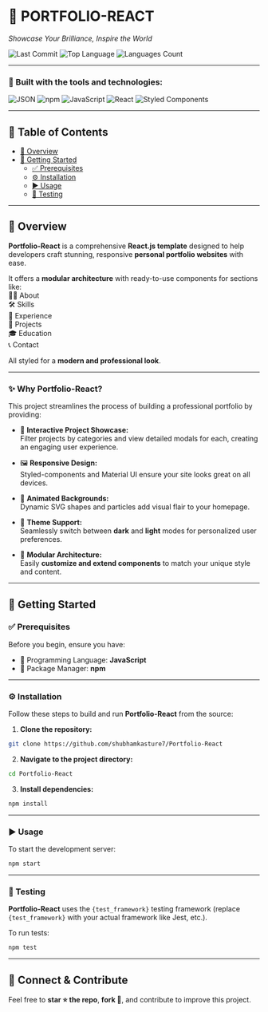 
# 🌟 PORTFOLIO-REACT

_Showcase Your Brilliance, Inspire the World_

![Last Commit](https://img.shields.io/github/last-commit/shubhamkasture7/Portfolio-React?style=flat-square)
![Top Language](https://img.shields.io/github/languages/top/shubhamkasture7/Portfolio-React?style=flat-square)
![Languages Count](https://img.shields.io/github/languages/count/shubhamkasture7/Portfolio-React?style=flat-square)

---

### 🚀 Built with the tools and technologies:

![JSON](https://img.shields.io/badge/JSON-000?logo=json&logoColor=white&style=flat-square)
![npm](https://img.shields.io/badge/npm-CB3837?logo=npm&logoColor=white&style=flat-square)
![JavaScript](https://img.shields.io/badge/JavaScript-F7DF1E?logo=javascript&logoColor=black&style=flat-square)
![React](https://img.shields.io/badge/React-61DAFB?logo=react&logoColor=black&style=flat-square)
![Styled Components](https://img.shields.io/badge/styled--components-DB7093?logo=styled-components&logoColor=white&style=flat-square)

---

## 📑 Table of Contents

- [📌 Overview](#-overview)  
- [🚀 Getting Started](#-getting-started)  
  - [✅ Prerequisites](#-prerequisites)  
  - [⚙️ Installation](#-installation)  
  - [▶️ Usage](#-usage)  
  - [🧪 Testing](#-testing)  

---

## 📌 Overview

**Portfolio-React** is a comprehensive **React.js template** designed to help developers craft stunning, responsive **personal portfolio websites** with ease.  

It offers a **modular architecture** with ready-to-use components for sections like:  
🧑‍💻 About  
🛠️ Skills  
📅 Experience  
🚀 Projects  
🎓 Education  
📞 Contact  

All styled for a **modern and professional look**.

---

### ✨ Why Portfolio-React?

This project streamlines the process of building a professional portfolio by providing:

- 🎨 **Interactive Project Showcase:**  
Filter projects by categories and view detailed modals for each, creating an engaging user experience.

- 🖼️ **Responsive Design:**  
Styled-components and Material UI ensure your site looks great on all devices.

- 🌟 **Animated Backgrounds:**  
Dynamic SVG shapes and particles add visual flair to your homepage.

- 🌙 **Theme Support:**  
Seamlessly switch between **dark** and **light** modes for personalized user preferences.

- 🚀 **Modular Architecture:**  
Easily **customize and extend components** to match your unique style and content.

---

## 🚀 Getting Started

### ✅ Prerequisites

Before you begin, ensure you have:

- 📌 Programming Language: **JavaScript**
- 📌 Package Manager: **npm**

---

### ⚙️ Installation

Follow these steps to build and run **Portfolio-React** from the source:

1. **Clone the repository:**

```bash
git clone https://github.com/shubhamkasture7/Portfolio-React
```

2. **Navigate to the project directory:**

```bash
cd Portfolio-React
```

3. **Install dependencies:**

```bash
npm install
```

---

### ▶️ Usage

To start the development server:

```bash
npm start
```

---

### 🧪 Testing

**Portfolio-React** uses the `{test_framework}` testing framework (replace `{test_framework}` with your actual framework like Jest, etc.).

To run tests:

```bash
npm test
```

---

## 🚀 Connect & Contribute

Feel free to **star ⭐ the repo**, **fork 🍴**, and contribute to improve this project.
